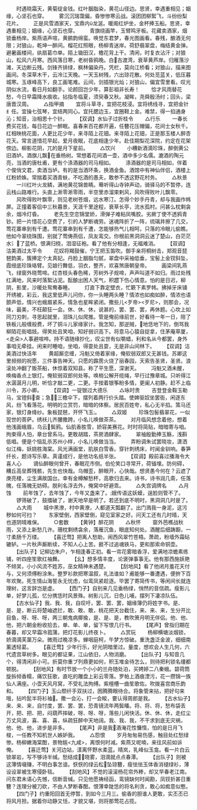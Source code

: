 <!-- { "loadSidebar": true } -->
　　时遇晓霜天，黄菊绽金钱。红叶胭脂染，黄花山径边。思贤，幸遇重相见；姻缘，心坚石也穿。
　　雾沉沉瑞霭偏，昏惨惨寒云战。滚团团柳絮飞，斗纷纷梨花片。
　　正是风雪酒家天，宝鼎内龙涎。暖阁红炉坐，金杯捧玉船。思贤，幸遇重相见；姻缘，心坚石也穿。
　　青旗绕画竿，玉臂鸣牙板。花藏卖酒家，烟锁垂杨岸。紫燕语声喧，黄鹂韵绵蛮。唤觉东君梦，春光图画看。春残，酿酒无何限；对狼山，乾坤一醉间。榴花红照眼，杨柳青迷岸。荷舒翡翠盘，梅结黄金弹。避暑画楼间，纨扇葛巾单。陌上锄田汉，檐花背上干。清闲，时复衣沾汗；对狼山，松风六月寒。西风落日寒，老树昏鸦晚。白古渡湾，衰草黄芦岸。归雁落沙滩，天边断云残。剑锋齐排绿，枫林偏染丹。凭栏，莫向江桥看；对狼山，描来图画间。冬深草木干，云冷江天晚。一天玉树残，六出琼花散。何处觅蓝关，低压暮城寒。玉琢峰高下，良工画笔难。云间，剑插银光灿；对狼山，偏宜雪里看。叹光阴似水流，看日月如翻手。论颜回岂少年，算彭祖非长寿！
　　恰才风雨替花愁，今日早霜降水痕收。拈指冬临夏，须臾春又秋。凝眸，尧舜殷汤纣；回头，梁唐晋汉周。
　　△指甲摘
　　宜将斗草寻，宜把花枝浸。宜将绣线寻，宜把金针纟任。宜操七弦琴，宜结两同心。宜托腮边玉，宜圈鞋上金。难禁，得一掐通身沁；知音，治相思十个针。
　　【双调】水仙子过折桂令
　　△行乐
　　一春长费买花钱，每日花边一醉眠。喜春来百花都开遍，任簪花压帽偏，花间士女秋千。红相映桃花面，人更比花少年，来寻陌上花钿。来寻陌上花钿，正是那玉楼人醉杏花天。常言道惜花早起，爱月夜眠，花底相逢少年。赴佳期梨花深院，约定在花架傍边。柳影花阴，兀的是月下星前。
　　△饮兴
　　小糟新酒滴珍珠，醉倒黄公旧酒垆。酒旗儿飘在垂杨树。常想着花间酒一壶，酒中多少名儒。漉酒的陶元亮，当酒的唐杜甫，更有个涤酒器的司马相如。
　　涤酒器的是司马相如，伴着个俊俏文君，卖酒当垆。有的是当酒环条，换酒金鱼。酒馆中有神仙伴侣，酒楼上红粉娇姝。常揣着买酒青蚨，不吃酒的愚夫，敢参不透这野花村务。
　　△秋景
　　一川红叶火龙鳞，满地黄花锦兽睛。蓦听得山寺钟声动，骑驿马的不暂停，连云栈山路难行。头直上淅零淅零雨，半空里赤溜束剌风，风吹得败叶儿飘零。
　　风吹得败叶飘零，则见老树苍烟，远水寒汀。怎得个妙手丹青，却与我画作帏屏。正撞着客侣中三秋暮景，天涯千里途程，衰草长亭，流水孤村。问甚么枕剩衾余，烟冷灯昏。
　　老先生空恋锦堂娇，滑弹子难粘凤嘴胶。劣厥丁使不透鸦青钞。把一片惜花心空费了，引的人梦断魂劳。迷魂阵折了一阵，琉璃井擦了几交，莺花寨串到有千遭。莺花寨串到有千遭，怎能够热气儿相呵，只落的冷眼儿偷瞧。他如今翠绕珠围，别就了莺俦燕侣，凤友鸾交。你根前黑洞洞云迷了楚山，白茫茫水氵了蓝桥。恨满归桡，泪湿征袍。看了他有分相逢，无福难消。
　　【双调】沽美酒过太平令
　　花奴将羯鼓催，宁王把玉笛吹。御手亲将桐树击，郑观音琵琶韵美，簇捧定个太真妃。丹脸上胭脂匀腻，翠盘中采袖低垂，宝髻上金钗斜坠，霞绶底珍珠珞臂。见娘行舞低，羽衣，整齐，欢喜煞唐朝皇帝。
　　画梁间乳燕飞，绿窗外晓莺啼。红杏枝头春色稀，芳树外子规啼，声声叫道不如归。雨过处残红满地，风来时落絮沾泥。酝酿出困人天气，积趱下伤心情意。怕的是日迟，柳阴，影里，沙暖处鸳鸯春睡。
　　灯直下靠定壁衣，忙簌下素罗帏。拂掉牙床铺开绣被，彩云，我这里低声儿问你，你一头睡两头睡？情浓也如痴如醉，情浓也语颤声低，情兴也蛾眉紧系，情急也星眸紧闭。撒些儿<歹帝><歹尼>，则那会，况味，最美，不枉颠狂一会。休、休、休，说甚的，罢、罢、罢，再休题。心坎上如同刀刃刺，寻思起就里，泪珠儿似爬推。管是俺前缘前世，好看待一年一日，陪了铁板儿般缠般费，坏了铜斗儿家缘家计。我怎知，那逆贼，地恁地下的，倒骂我柳陌花街唱妓。得笑处且笑咱，知好弱识高下。将意马心猿自捉拿，住茅庵草厦，<走朵>人事避喧哗。持不语随缘抄化，叹尘世有似嚼蜡，利和名从今都罢，身外事咱无牵挂。闲来时睡咱，坐咱，得耍处且耍，无是非山间林下。
　　【双调】沽美酒过快活年
　　黄超厮恋缠，冯魁又倚着家缘，俺软弱双郎又无甚钱。苏卿这里频频的祝愿，三件事告神天。只愿的霹雳火烧了丽春园，天索告圣贤，圣贤。浪滚处冲翻了贩茶船，休惊着双知县。称了平生愿，深谢天。
　　冯魁又酒未醒，唤梅香点上银灯。俺软弱双郎何处等。唤梢公解开缆绳，早行过豫章城。只听得江水潺潺月儿明，听恰才敲二更，二更。手按着银筝盼多情，更阑人初静。赶不上临川令，苏小卿。
　　【双调】一锭银过大德乐
　　△咏时贵
　　吉登登金鞍玉勒马，宝镫斜查；急三檐伞下，摆列着两行价头踏。使婢驱奴坐罢衙，闲逐东风，纷飞看落花。明明的立赏罚，暗暗的体察。居民百姓夸，私心无半掐。策马还家，银灯身绛纱。象板琵琶，开怀飞玉。
　　△双姬
　　珍珠包髻翡翠花，一似现世的菩萨。绣袄儿齐腰撒跨，小名儿唤做茶茶。
　　对月临风想念着他，想着他浅画蛾眉，乌云鬓鸦。仙肌香胜雪，娇容美赛花。时时将简贴，暗暗寄与咱。拘束得人怕，章台曾系马。更敢胡踏，茶房酒肆家。
　　翠袖殷勤捧玉觞，浅斟低唱。便是个恼乱杀苏州小样，小名儿唤做当当。
　　弄粉调朱试罢晓妆，潇洒似江梅，妖娆胜海棠。风光满画堂，肌肤白雪香。穿针刺绣床，时闻金钏响。春笋纤长，题诗写乐章。真谨成行，是他功名纸半张。
　　【双调】殿前喜过播海令大喜人心
　　谪仙醉眼何曾开，春眠花市侧。伯伦笑口寻常开，荷锸埋。防何碍，糟丘高垒葬残骸，先生也快哉。乌帽歪，醉眼开，心快哉。想贤愚今何在？云遮了庚亮楼，尘生满故国台。幸有金樽解愁杯，高歌归去来。诗书，诗书润几斋，任落魄，任落魄无妨碍。脱利名浮去外，俺窝中好避乖。
　　△失宫调牌名
　　△月蚀
　　前年蚀了，去年蚀了，今年又盏来了。娥传语这妖蟆，逞脸则管不了。
　　锣筛破了，鼓擂破了，谢天地早是明了。若还到底不明时，黑洞洞几时是了。
　　△大雨
　　城中黑潦，村中黄潦，人都道天瓢翻了。出门溅我一身泥，这污秽如何可扫？
　　东家壁倒，西家壁倒，窥见室家之好。问天工还有几时晴，天也道阴晴难保。
　　○套数
　　【黄钟】醉花阴
　　△秋怀
　　窗外芭樵战秋雨，又添上新愁几许。珊枕剩绣衾余，落雁沉鱼，眼底知何处。酒醒后细踌蹰，一寸柔肠千万缕。
　　【喜迁莺】把离人愁助，闹西风翠竹苍梧。萧疏，粉墙外霜砧辘轳。一片秋声厮断续，不知人心上苦。捱不过追魂铁马，更和那索命铜壶。
　　【出队子】记柳边朱户，乍相逢春正初。看一帘花雾暗香浮，爱满地凉蟾素练铺，听四座笙歌红袖舞。
　　【幺】想多情丰度，论褒弹事事无。他有那西施妖艳不倾吴，小小风流不姓苏，巫女精神未遇楚。
　　【刮地风】看了他闭月羞花天付与，又何须傅粉涂朱。整罗衫款把寒温叙，礼法谁如？甫能够一番遭遇，便拚下百年欢聚。死生情山海誓永无忧虑，似鸾凤紧趁逐。毕罢了寄简传书，等闲间长就连理树，这言辞岂是虚。
　　【西门子】自别来几见垂杨绿，悄然的音信疏。瘦影儿单，好梦儿孤，忆分携恁时风景殊。树影儿沉，日色儿哺，摆列下凄凉队伍。
　　【古水仙子】我、我、我，自叹吁，罢、罢、罢，姻缘簿仍将姓字书。是、是、是，断云将楚岫遮拦，敢、敢、敢，桃花把天台截住，来、来、来，生分开比目鱼，呀、呀、呀，两三朝鬼病揶揄，是、是、是，教吹箫月明无伴侣。他、他、他，把六朝金粉收拾去，单、单、单，留下写恨几行书。
　　【尾声】曾指归期在春暮，却又早霜冷菰蒲，把灯花影儿终夜卜。
　　△赏玩
　　杨柳横塘淡烟锁，娇滴滴芙蕖万朵。微雨过晚凉多。蝉咽庭柯，午梦方惊破。重洗盏泛金波，细细南薰透轻葛。
　　【喜迁莺】少年行乐，好光阴暗里过。量度，想欢会人生几何，六代遗宫草树多。眼见的都证果，江山依旧，人物消磨。
　　【出队子】与知音几个，得清闲非小可。折莫你重ブ列鼎更如何，积玉堆金待怎么，则待把利锁名缰都顿脱。
　　【刮地风】有时节放一个小小的兰舟随处泊，买娉婷二八秦蛾。碧荷筒旋拆倾香糯，痛饮狂歌，直吃的雕盘上彩云零落。罗帕上酒痕湮污，花一攒锦一族仙人满座。小壶天风月窝，不受礼法拘缚。紫檀槽一曲笙歌佐。吹拨喜宫商乐韵和。
　　【四门子】玉山颓纤手双扶过，困腾腾眼待合。将象管来拈，把好句来哦，拈吟髭半将衫袖。撒一会沁，打一会睃，要认得周郎是我。
　　【古水仙子】来、来、来，自忖度，罢、罢、罢，恐青镜流年两鬓皤。将、将、将，愁布袋丢开，把、把、把，闷葫芦摔破，呀、呀、呀，落些儿闲快活。休、休、休，走红尘万丈风波，喜、喜、喜，纵疏狂醉中天地阔。我、我、我，不干求到底无灾祸，他、他、他，进步是非多。
　　【尾声】非是我酒淹花性慵惰，怕的是日月飞梭，一任教不知机世人嫉妒我。
　　△怨恨
　　岁月匆匆易伤感，触目处红愁绿惨。杨柳嫩海棠酣，景物尴<九咸>，离恨何时减。紫燕又呢喃，来往风前如诉俺。
　　【喜迁莺】关河边站，漾离怀野水柔蓝。晴岚，乳峰似玉龛。看一片白云锁翠岩，写不够诗半缄。愁结成晓雾，泪滴就点点春潭。
　　【出队子】则被这薄情啜赚，不明白事怎谙。恹恹的绿云松坠琼簪，瘦怯怯玉体香消褪绿衫，薄设设翠被生寒侵卧毯。
　　【刮地风】不觉的滚滚杨花帘外糁，却又早春老江南。问东君未语心先憾，信断音缄。只见他愿祷经函，鸾镜缺何时闻勘，凤钗折甚日重簪？连理分被刀砍，不由人梦断春酣。恨薄幸陡恁的将名利贪，敢心如痴意似憨。
　　【四门子】约重阳回首无停暂，到如今三月三。偷香的胆谁人更敢，实丕丕已将风月担。据着你动静又恬，才貌又堪，则将那莺花占揽。
